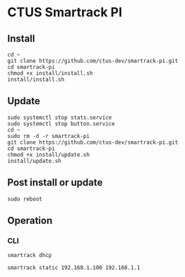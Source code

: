 # CTUS Smartrack PI

## Install

```
cd ~
git clone https://github.com/ctus-dev/smartrack-pi.git
cd smartrack-pi
chmod +x install/install.sh
install/install.sh
```

## Update

```
sudo systemctl stop stats.service
sudo systemctl stop button.service
cd ~
sudo rm -d -r smartrack-pi
git clone https://github.com/ctus-dev/smartrack-pi.git
cd smartrack-pi
chmod +x install/update.sh
install/update.sh
```

## Post install or update

```
sudo reboot
```

## Operation

### CLI

```
smartrack dhcp

smartrack static 192.168.1.100 192.168.1.1
```
